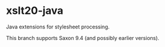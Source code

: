 xslt20-java
===========

Java extensions for stylesheet processing.

This branch supports Saxon 9.4 (and possibly earlier versions).

